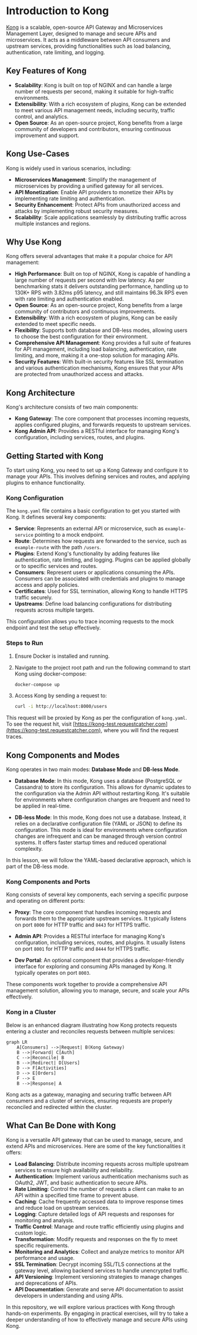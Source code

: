 # Introduction to Kong
[Kong](https://konghq.com/) is a scalable, open-source API Gateway and Microservices Management Layer, designed to manage and secure APIs and microservices. It acts as a middleware between API consumers and upstream services, providing functionalities such as load balancing, authentication, rate limiting, and logging.

## Key Features of Kong

- **Scalability**: Kong is built on top of NGINX and can handle a large number of requests per second, making it suitable for high-traffic environments.
- **Extensibility**: With a rich ecosystem of plugins, Kong can be extended to meet various API management needs, including security, traffic control, and analytics.
- **Open Source**: As an open-source project, Kong benefits from a large community of developers and contributors, ensuring continuous improvement and support.

## Kong Use-Cases

Kong is widely used in various scenarios, including:

- **Microservices Management**: Simplify the management of microservices by providing a unified gateway for all services.
- **API Monetization**: Enable API providers to monetize their APIs by implementing rate limiting and authentication.
- **Security Enhancement**: Protect APIs from unauthorized access and attacks by implementing robust security measures.
- **Scalability**: Scale applications seamlessly by distributing traffic across multiple instances and regions.

## Why Use Kong

Kong offers several advantages that make it a popular choice for API management:

- **High Performance**: Built on top of NGINX, Kong is capable of handling a large number of requests per second with low latency. As per benchmarking stats it delivers outstanding performance, handling up to 130K+ RPS with 3.82ms p95 latency, and still maintains 96.3k RPS even with rate limiting and authentication enabled.
- **Open Source**: As an open-source project, Kong benefits from a large community of contributors and continuous improvements.
- **Extensibility**: With a rich ecosystem of plugins, Kong can be easily extended to meet specific needs.
- **Flexibility**: Supports both database and DB-less modes, allowing users to choose the best configuration for their environment.
- **Comprehensive API Management**: Kong provides a full suite of features for API management, including load balancing, authentication, rate limiting, and more, making it a one-stop solution for managing APIs.
- **Security Features**: With built-in security features like SSL termination and various authentication mechanisms, Kong ensures that your APIs are protected from unauthorized access and attacks.

## Kong Architecture

Kong's architecture consists of two main components:

- **Kong Gateway**: The core component that processes incoming requests, applies configured plugins, and forwards requests to upstream services.
- **Kong Admin API**: Provides a RESTful interface for managing Kong's configuration, including services, routes, and plugins.

## Getting Started with Kong

To start using Kong, you need to set up a Kong Gateway and configure it to manage your APIs. This involves defining services and routes, and applying plugins to enhance functionality.

### Kong Configuration

The `kong.yaml` file contains a basic configuration to get you started with Kong. It defines several key components:

- **Service**: Represents an external API or microservice, such as `example-service` pointing to a mock endpoint.
- **Route**: Determines how requests are forwarded to the service, such as `example-route` with the path `/users`.
- **Plugins**: Extend Kong's functionality by adding features like authentication, rate limiting, and logging. Plugins can be applied globally or to specific services and routes.
- **Consumers**: Represent users or applications consuming the APIs. Consumers can be associated with credentials and plugins to manage access and apply policies.
- **Certificates**: Used for SSL termination, allowing Kong to handle HTTPS traffic securely.
- **Upstreams**: Define load balancing configurations for distributing requests across multiple targets.

This configuration allows you to trace incoming requests to the mock endpoint and test the setup effectively.

### Steps to Run

1. Ensure Docker is installed and running.
2. Navigate to the project root path and run the following command to start Kong using docker-compose:

   ```bash
   docker-compose up
   ```

3. Access Kong by sending a request to:

   ```bash
   curl -i http://localhost:8000/users
   ```

This request will be proxied by Kong as per the configuration of `kong.yaml`. To see the request hit, visit [https://kong-test.requestcatcher.com](https://kong-test.requestcatcher.com), where you will find the request traces.



## Kong Components and Modes

Kong operates in two main modes: **Database Mode** and **DB-less Mode**.

- **Database Mode**: In this mode, Kong uses a database (PostgreSQL or Cassandra) to store its configuration. This allows for dynamic updates to the configuration via the Admin API without restarting Kong. It's suitable for environments where configuration changes are frequent and need to be applied in real-time.

- **DB-less Mode**: In this mode, Kong does not use a database. Instead, it relies on a declarative configuration file (YAML or JSON) to define its configuration. This mode is ideal for environments where configuration changes are infrequent and can be managed through version control systems. It offers faster startup times and reduced operational complexity.

In this lesson, we will follow the YAML-based declarative approach, which is part of the DB-less mode.

### Kong Components and Ports

Kong consists of several key components, each serving a specific purpose and operating on different ports:

- **Proxy**: The core component that handles incoming requests and forwards them to the appropriate upstream services. It typically listens on port `8000` for HTTP traffic and `8443` for HTTPS traffic.

- **Admin API**: Provides a RESTful interface for managing Kong's configuration, including services, routes, and plugins. It usually listens on port `8001` for HTTP traffic and `8444` for HTTPS traffic.

- **Dev Portal**: An optional component that provides a developer-friendly interface for exploring and consuming APIs managed by Kong. It typically operates on port `8003`.

These components work together to provide a comprehensive API management solution, allowing you to manage, secure, and scale your APIs effectively.


### Kong in a Cluster

Below is an enhanced diagram illustrating how Kong protects requests entering a cluster and reconciles requests between multiple services:

```mermaid
graph LR
    A[Consumers] -->|Request| B(Kong Gateway)
    B -->|Forward| C[Auth]
    C -->|Reconcile| B
    B -->|Redirect| D[Users]
    D --> F[Activities]
    D --> E[Orders]
    F --> E
    B -->|Response| A
```

Kong acts as a gateway, managing and securing traffic between API consumers and a cluster of services, ensuring requests are properly reconciled and redirected within the cluster.


## What Can Be Done with Kong

Kong is a versatile API gateway that can be used to manage, secure, and extend APIs and microservices. Here are some of the key functionalities it offers:

- **Load Balancing**: Distribute incoming requests across multiple upstream services to ensure high availability and reliability.
- **Authentication**: Implement various authentication mechanisms such as OAuth2, JWT, and basic authentication to secure APIs.
- **Rate Limiting**: Control the number of requests a client can make to an API within a specified time frame to prevent abuse.
- **Caching**: Cache frequently accessed data to improve response times and reduce load on upstream services.
- **Logging**: Capture detailed logs of API requests and responses for monitoring and analysis.
- **Traffic Control**: Manage and route traffic efficiently using plugins and custom logic.
- **Transformation**: Modify requests and responses on the fly to meet specific requirements.
- **Monitoring and Analytics**: Collect and analyze metrics to monitor API performance and usage.
- **SSL Termination**: Decrypt incoming SSL/TLS connections at the gateway level, allowing backend services to handle unencrypted traffic.
- **API Versioning**: Implement versioning strategies to manage changes and deprecations of APIs.
- **API Documentation**: Generate and serve API documentation to assist developers in understanding and using APIs.

In this repository, we will explore various practices with Kong through hands-on experiments. By engaging in practical exercises, will try to take a deeper understanding of how to effectively manage and secure APIs using Kong.
